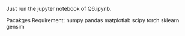 Just run the jupyter notebook of Q6.ipynb.

Pacakges Requirement:
numpy
pandas
matplotlab
scipy
torch
sklearn
gensim
